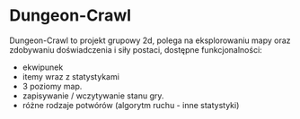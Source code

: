 # Dungeon-Crawl

Dungeon-Crawl to projekt grupowy 2d, polega na eksplorowaniu mapy oraz zdobywaniu doświadczenia i siły postaci, dostępne funkcjonalności:
- ekwipunek
- itemy wraz z statystykami
- 3 poziomy map.
- zapisywanie / wczytywanie stanu gry.
- różne rodzaje potwórów (algorytm ruchu - inne statystyki)
  
